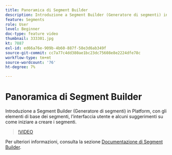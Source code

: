 ```yaml
---
title: Panoramica di Segment Builder
description: Introduzione a Segment Builder (Generatore di segmenti) in Platform, con gli elementi di base dei segmenti, l’interfaccia utente e alcuni suggerimenti su come iniziare a creare i segmenti.
feature: Segments
role: User
level: Beginner
doc-type: feature video
thumbnail: 333301.jpg
kt: 7887
exl-id: ed66a76e-909b-4b60-887f-58e3d6ab349f
source-git-commit: cc7a77c4dd380ae1bc23dc75608e8e2224dfe78c
workflow-type: tm+mt
source-wordcount: '76'
ht-degree: 7%

---
```


# Panoramica di Segment Builder

Introduzione a Segment Builder (Generatore di segmenti) in Platform, con gli elementi di base dei segmenti, l’interfaccia utente e alcuni suggerimenti su come iniziare a creare i segmenti.

>[!VIDEO](https://video.tv.adobe.com/v/333301/?quality=12&learn=on)

Per ulteriori informazioni, consulta la sezione [Documentazione di Segment Builder](https://experienceleague.adobe.com/docs/experience-platform/segmentation/ui/segment-builder.html).